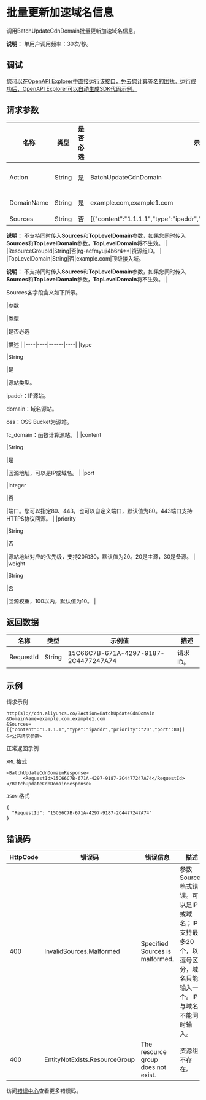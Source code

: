# 批量更新加速域名信息

调用BatchUpdateCdnDomain批量更新加速域名信息。

**说明：** 单用户调用频率：30次/秒。

## 调试

[您可以在OpenAPI Explorer中直接运行该接口，免去您计算签名的困扰。运行成功后，OpenAPI Explorer可以自动生成SDK代码示例。](https://api.aliyun.com/#product=Cdn&api=BatchUpdateCdnDomain&type=RPC&version=2018-05-10)

## 请求参数

|名称|类型|是否必选|示例值|描述|
|--|--|----|---|--|
|Action|String|是|BatchUpdateCdnDomain|操作接口名，系统规定参数。取值：**BatchUpdateCdnDomain**。 |
|DomainName|String|是|example.com,example1.com|加速域名，多个域名用英文逗号（,）隔开。 |
|Sources|String|否|\[\{"content":"1.1.1.1","type":"ipaddr","priority":"20","port":80,"weight":"15"\}\]|回源地址列表。

 **说明：** 不支持同时传入**Sources**和**TopLevelDomain**参数，如果您同时传入**Sources**和**TopLevelDomain**参数，**TopLevelDomain**将不生效。 |
|ResourceGroupId|String|否|rg-acfmyuji4b6r4\*\*|资源组ID。 |
|TopLevelDomain|String|否|example.com|顶级接入域。

 **说明：** 不支持同时传入**Sources**和**TopLevelDomain**参数，如果您同时传入**Sources**和**TopLevelDomain**参数，**TopLevelDomain**将不生效。 |

Sources各字段含义如下所示。

|参数

|类型

|是否必选

|描述 |
|----|----|------|----|
|type

|String

|是

|源站类型。

 ipaddr：IP源站。

 domain：域名源站。

 oss：OSS Bucket为源站。

 fc\_domain：函数计算源站。 |
|content

|String

|是

|回源地址，可以是IP或域名。 |
|port

|Integer

|否

|端口。您可以指定80、443，也可以自定义端口，默认值为80。443端口支持HTTPS协议回源。 |
|priority

|String

|否

|源站地址对应的优先级，支持20和30，默认值为20。20是主源，30是备源。 |
|weight

|String

|否

|回源权重，100以内，默认值为10。 |

## 返回数据

|名称|类型|示例值|描述|
|--|--|---|--|
|RequestId|String|15C66C7B-671A-4297-9187-2C4477247A74|请求ID。 |

## 示例

请求示例

```
http(s)://cdn.aliyuncs.co/?Action=BatchUpdateCdnDomain
&DomainName=example.com,example1.com
&Sources=[{"content":"1.1.1.1","type":"ipaddr","priority":"20","port":80}]
&<公共请求参数>
```

正常返回示例

`XML` 格式

```
<BatchUpdateCdnDomainResponse>	
      <RequestId>15C66C7B-671A-4297-9187-2C4477247A74</RequestId>
</BatchUpdateCdnDomainResponse>
```

`JSON` 格式

```
{
  "RequestId": "15C66C7B-671A-4297-9187-2C4477247A74"
}
```

## 错误码

|HttpCode|错误码|错误信息|描述|
|--------|---|----|--|
|400|InvalidSources.Malformed|Specified Sources is malformed.|参数Sources格式错误。可以是IP或域名；IP支持最多20个，以逗号区分，域名只能输入一个。IP与域名不能同时输入。|
|400|EntityNotExists.ResourceGroup|The resource group does not exist.|资源组不存在。|

访问[错误中心](https://error-center.alibabacloud.com/status/product/Cdn)查看更多错误码。

